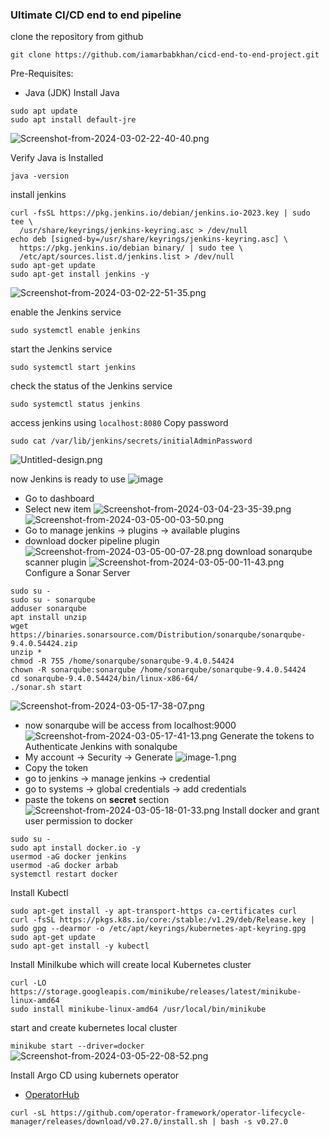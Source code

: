 
### Ultimate CI/CD end to end pipeline
clone the repository from github
```
git clone https://github.com/iamarbabkhan/cicd-end-to-end-project.git
```
Pre-Requisites:
- Java (JDK)
Install Java

```
sudo apt update
sudo apt install default-jre
```
![Screenshot-from-2024-03-02-22-40-40.png](https://i.postimg.cc/jS3NT0Z8/Screenshot-from-2024-03-02-22-40-40.png)

Verify Java is Installed
```
java -version
```
install jenkins
```
curl -fsSL https://pkg.jenkins.io/debian/jenkins.io-2023.key | sudo tee \
  /usr/share/keyrings/jenkins-keyring.asc > /dev/null
echo deb [signed-by=/usr/share/keyrings/jenkins-keyring.asc] \
  https://pkg.jenkins.io/debian binary/ | sudo tee \
  /etc/apt/sources.list.d/jenkins.list > /dev/null
sudo apt-get update
sudo apt-get install jenkins -y
```
![Screenshot-from-2024-03-02-22-51-35.png](https://i.postimg.cc/jq6xppXy/Screenshot-from-2024-03-02-22-51-35.png)

enable the Jenkins service
```
sudo systemctl enable jenkins
```
start the Jenkins service
```
sudo systemctl start jenkins
```
check the status of the Jenkins service
```
sudo systemctl status jenkins
```
access jenkins using `localhost:8080`
Copy password
```
sudo cat /var/lib/jenkins/secrets/initialAdminPassword
```
![Untitled-design.png](https://i.postimg.cc/d13r0gR0/Untitled-design.png)

now Jenkins is ready to use
![image](https://i.postimg.cc/RZXvdtg9/image.png)
- Go to dashboard
- Select new item
![Screenshot-from-2024-03-04-23-35-39.png](https://i.postimg.cc/W4PT2PXW/Screenshot-from-2024-03-04-23-35-39.png)
![Screenshot-from-2024-03-05-00-03-50.png](https://i.postimg.cc/pLBqdwvV/Screenshot-from-2024-03-05-00-03-50.png)
- Go to manage jenkins -> plugins -> available plugins
- download docker pipeline plugin
![Screenshot-from-2024-03-05-00-07-28.png](https://i.postimg.cc/43D52sb5/Screenshot-from-2024-03-05-00-07-28.png)
download sonarqube scanner plugin
![Screenshot-from-2024-03-05-00-11-43.png](https://i.postimg.cc/1tc970N3/Screenshot-from-2024-03-05-00-11-43.png)
Configure a Sonar Server
```
sudo su -
sudo su - sonarqube
adduser sonarqube
apt install unzip
wget https://binaries.sonarsource.com/Distribution/sonarqube/sonarqube-9.4.0.54424.zip
unzip *
chmod -R 755 /home/sonarqube/sonarqube-9.4.0.54424
chown -R sonarqube:sonarqube /home/sonarqube/sonarqube-9.4.0.54424
cd sonarqube-9.4.0.54424/bin/linux-x86-64/
./sonar.sh start
```
![Screenshot-from-2024-03-05-17-38-07.png](https://i.postimg.cc/5NRc0Kvv/Screenshot-from-2024-03-05-17-38-07.png)
- now sonarqube will be access from localhost:9000
![Screenshot-from-2024-03-05-17-41-13.png](https://i.postimg.cc/QCw5zr9h/Screenshot-from-2024-03-05-17-41-13.png)
Generate the tokens to Authenticate Jenkins with sonalqube
- My account -> Security -> Generate
![image-1.png](https://i.postimg.cc/FR4887ks/image-1.png)
- Copy the token
- go to jenkins -> manage jenkins -> credential
- go to systems -> global credentials -> add credentials
- paste the tokens on **secret** section
![Screenshot-from-2024-03-05-18-01-33.png](https://i.postimg.cc/QCM10Zsx/Screenshot-from-2024-03-05-18-01-33.png)
Install docker and grant user permission to docker
```
sudo su -
sudo apt install docker.io -y
usermod -aG docker jenkins
usermod -aG docker arbab
systemctl restart docker
```
Install Kubectl
```
sudo apt-get install -y apt-transport-https ca-certificates curl
curl -fsSL https://pkgs.k8s.io/core:/stable:/v1.29/deb/Release.key | sudo gpg --dearmor -o /etc/apt/keyrings/kubernetes-apt-keyring.gpg
sudo apt-get update
sudo apt-get install -y kubectl
```
Install Minilkube which will create local Kubernetes cluster
```
curl -LO https://storage.googleapis.com/minikube/releases/latest/minikube-linux-amd64
sudo install minikube-linux-amd64 /usr/local/bin/minikube
```
start and create kubernetes local cluster

```minikube start --driver=docker```
![Screenshot-from-2024-03-05-22-08-52.png](https://i.postimg.cc/bvySknB2/Screenshot-from-2024-03-05-22-08-52.png)

Install Argo CD using kubernets operator
- [OperatorHub](https://operatorhub.io/operator/argocd-operator)
```
curl -sL https://github.com/operator-framework/operator-lifecycle-manager/releases/download/v0.27.0/install.sh | bash -s v0.27.0

```
